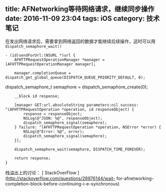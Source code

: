 title:  AFNetworking等待网络请求，继续同步操作 
date: 2016-11-09 23:04
tags: iOS
category: 技术笔记
---

  
在发出网络请求后，需要拿到网络返回的数据才能继续后续操作，这时可以用 ` dispatch_semaphore_wait() `

    
    
    - (id)sendForUrl:(NSURL *)url {
        AFHTTPRequestOperationManager *manager = [AFHTTPRequestOperationManager manager];
    
        manager.completionQueue = dispatch_get_global_queue(DISPATCH_QUEUE_PRIORITY_DEFAULT, 0);
<!--more-->        dispatch_semaphore_t semaphore = dispatch_semaphore_create(0);
    
        __block id response;
    
        [manager GET:url.absoluteString parameters:nil success: ^(AFHTTPRequestOperation *operation, id responseObject) {
            response = responseObject;
            NSLog(@"JSON: %@", responseObject);
            dispatch_semaphore_signal(semaphore);
        } failure: ^(AFHTTPRequestOperation *operation, NSError *error) {
            NSLog(@"Error: %@", error);
            dispatch_semaphore_signal(semaphore);
        }];
    
        dispatch_semaphore_wait(semaphore, DISPATCH_TIME_FOREVER);
    
        return response;
    }

栈溢出上的讨论： [ StackOverFlow ](http://stackoverflow.com/questions/28976144/wait-
for-afnetworking-completion-block-before-continuing-i-e-synchronous)


